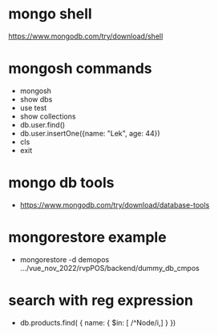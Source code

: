 # mongo shell

https://www.mongodb.com/try/download/shell

# mongosh commands

- mongosh
- show dbs
- use test
- show collections
- db.user.find()
- db.user.insertOne({name: "Lek", age: 44})
- cls
- exit

# mongo db tools

- https://www.mongodb.com/try/download/database-tools

# mongorestore example

- mongorestore -d demopos .../vue_nov_2022/rvpPOS/backend/dummy_db_cmpos

# search with reg expression

- db.products.find( { name: { $in: [ /^Node/i,] } })
